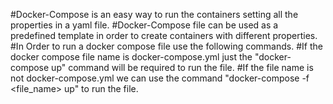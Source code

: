 #Docker-Compose is an easy way to run the containers setting all the properties in a yaml file.
#Docker-Compose file can be used as a predefined template in order to create containers with different properties.
#In Order to run a docker compose file use the following commands.
#If the docker compose file name is docker-compose.yml just the "docker-compose up" command will be required to run the file.
#If the file name is not docker-compose.yml we can use the command "docker-compose -f <file_name> up" to run the file.